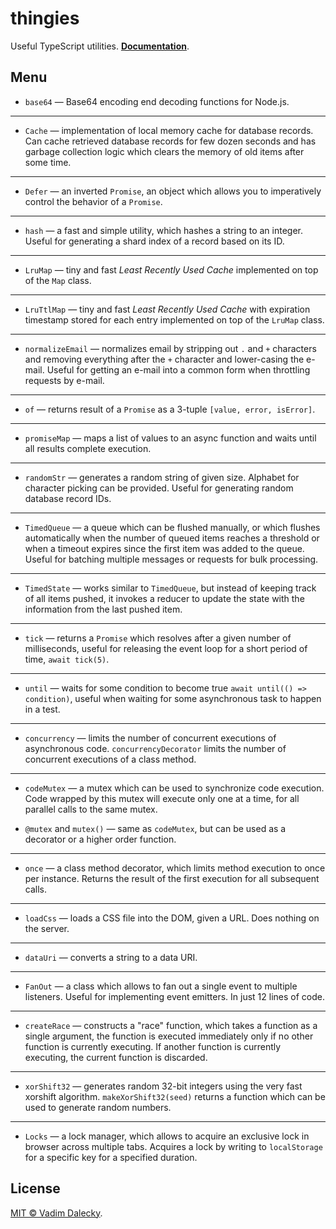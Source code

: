 # thingies

Useful TypeScript utilities. [__Documentation__](https://streamich.github.io/thingies).


## Menu

- `base64` &mdash; Base64 encoding end decoding functions for Node.js.

---

- `Cache` &mdash; implementation of local memory cache for database records. Can cache
  retrieved database records for few dozen seconds and has garbage collection logic
  which clears the memory of old items after some time.

---

- `Defer` &mdash; an inverted `Promise`, an object which allows you to imperatively
  control the behavior of a `Promise`.

---

- `hash` &mdash; a fast and simple utility, which hashes a string to an integer. Useful
  for generating a shard index of a record based on its ID.

---

- `LruMap` &mdash; tiny and fast *Least Recently Used Cache* implemented on top of the `Map` class.

---

- `LruTtlMap` &mdash; tiny and fast *Least Recently Used Cache* with expiration timestamp
  stored for each entry implemented on top of the `LruMap` class.

---

- `normalizeEmail` &mdash; normalizes email by stripping out `.` and `+` characters and
  removing everything after the `+` character and lower-casing the e-mail. Useful for
  getting an e-mail into a common form when throttling requests by e-mail.

---

- `of` &mdash; returns result of a `Promise` as a 3-tuple `[value, error, isError]`.

---

- `promiseMap` &mdash; maps a list of values to an async function and waits until
  all results complete execution.

---

- `randomStr` &mdash; generates a random string of given size. Alphabet for character
  picking can be provided. Useful for generating random database record IDs.

---

- `TimedQueue` &mdash; a queue which can be flushed manually, or which flushes
  automatically when the number of queued items reaches a threshold or when a timeout
  expires since the first item was added to the queue. Useful for batching multiple
  messages or requests for bulk processing.

---

- `TimedState` &mdash; works similar to `TimedQueue`, but instead of keeping track of
  all items pushed, it invokes a reducer to update the state with the information from
  the last pushed item.

---

- `tick` &mdash; returns a `Promise` which resolves after a given number of milliseconds,
  useful for releasing the event loop for a short period of time, `await tick(5)`.

---

- `until` &mdash; waits for some condition to become true `await until(() => condition)`,
  useful when waiting for some asynchronous task to happen in a test.

---

- `concurrency` &mdash; limits the number of concurrent executions of asynchronous
  code. `concurrencyDecorator` limits the number of concurrent executions of a
  class method.

---

- `codeMutex` &mdash; a mutex which can be used to synchronize code execution. Code
  wrapped by this mutex will execute only one at a time, for all parallel calls to
  the same mutex.

- `@mutex` and `mutex()` &mdash; same as `codeMutex`, but can be used as a decorator
  or a higher order function.

---

- `once` &mdash; a class method decorator, which limits method execution to once
  per instance. Returns the result of the first execution for all subsequent calls.

---

- `loadCss` &mdash; loads a CSS file into the DOM, given a URL. Does nothing on the
  server.

---

- `dataUri` &mdash; converts a string to a data URI.

---

- `FanOut` &mdash; a class which allows to fan out a single event to multiple
  listeners. Useful for implementing event emitters. In just 12 lines of code.

---

- `createRace` &mdash; constructs a "race" function, which takes a function as
  a single argument, the function is executed immediately only if no other
  function is currently executing. If another function is currently executing,
  the current function is discarded.

---

- `xorShift32` &mdash; generates random 32-bit integers using the very fast xorshift
  algorithm. `makeXorShift32(seed)` returns a function which can be used to generate
  random numbers.

---

- `Locks` &mdash; a lock manager, which allows to acquire an exclusive lock in
browser across multiple tabs. Acquires a lock by writing to `localStorage` for
a specific key for a specified duration.


## License

[MIT © Vadim Dalecky](LICENSE).
